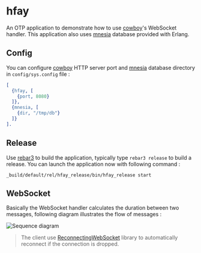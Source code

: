 hfay
=====

An OTP application to demonstrate how to use [cowboy][1]'s WebSocket handler.
This application also uses [mnesia][2] database provided with Erlang.

Config
------

You can configure [cowboy][1] HTTP server port and [mnesia][2] database directory in `config/sys.config` file :

```erlang
[
  {hfay, [
    {port, 8080}
  ]},
  {mnesia, [
    {dir, "/tmp/db"}
  ]}
].
```

Release
-------

Use [rebar3][3] to build the application, typically type `rebar3 release` to build a release.
You can launch the application now with following command :

```shell
_build/default/rel/hfay_release/bin/hfay_release start
```

WebSocket
---------

Basically the WebSocket handler calculates the duration between two messages, following diagram illustrates the flow of messages :

![Sequence diagram](http://www.plantuml.com/plantuml/png/SoWkIImgAStDuNBEoKpDAr7GjLC8JYqgIosoKW1BMTc4Xdgws75111LqWV8GbL3vr1Gkh5hp2t3gX4WNfAPOsRY41Zc6UFhxsN4vfEQb09q10000)

> The client use [ReconnectingWebSocket](https://github.com/joewalnes/reconnecting-websocket) library to automatically reconnect if the connection is dropped.

[1]: https://github.com/ninenines/cowboy
[2]: http://erlang.org/doc/man/mnesia.html
[3]: https://www.rebar3.org/
